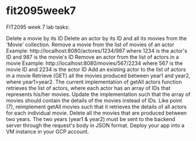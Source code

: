 # fit2095week7
FIT2095 week 7 lab tasks:

Delete a movie by its ID
Delete an actor by its ID and all its movies from the 'Movie' collection.
Remove a movie from the list of movies of an actor
Example: http://localhost:8080/actores/1234/987
where 1234 is the actor's ID
and 987 is the movie's ID
Remove an actor from the list of actors in a movie
Example: http://localhost:8080/movies/567/2234
where 567 is the movie ID
and 2234 is the actor ID
Add an existing actor to the list of actors in a movie
Retrieve (GET) all the movies produced between year1 and year2, where year1>year2.
The current implementation of getAll actors function retrieves the list of actors, where each actor has an array of IDs that represents his/her movies.  Update the implementation such that the array of movies should contain the details of the movies instead of IDs.
Like point (7), reimplement getAll movies such that it retrieves the details of all actors for each individual movie.
Delete all the movies that are produced between two years. The two years (year1 & year2) must be sent to the backend server through the request's body in JSON format.
Deploy your app into a VM instance in your GCP account.

